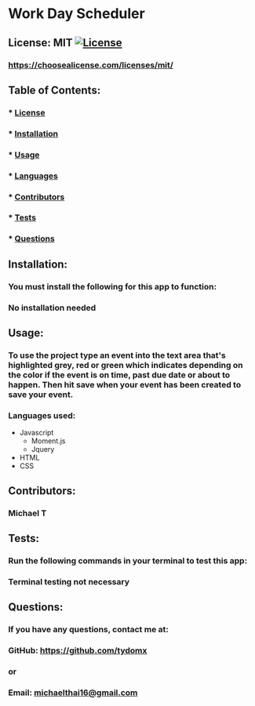# Work Day Scheduler
  ## License: MIT [![License](https://img.shields.io/badge/license-MIT-yellow)](./LICENSE)
  ### https://choosealicense.com/licenses/mit/

  ## Table of Contents: 
  ### * [License](#license)
  ### * [Installation](#installation)
  ### * [Usage](#usage)
  ### * [Languages](#language)
  ### * [Contributors](#contributors)
  ### * [Tests](#tests)
  ### * [Questions](#questions)

  ## Installation:
  ### You must install the following for this app to function:
  ### No installation needed

  ## Usage: 
  ### To use the project type an event into the text area that's highlighted grey, red or green which indicates depending on the color if the event is on time, past due date or about to happen. Then hit save when your event has been created to save your event.
  
  ### Languages used:
  - Javascript
      - Moment.js
      - Jquery
  - HTML
  - CSS

  ## Contributors:
  ### Michael T

  ## Tests: 
  ### Run the following commands in your terminal to test this app:
  ### Terminal testing not necessary

  ## Questions: 
  ### If you have any questions, contact me at:
  ### GitHub: https://github.com/tydomx
  ### or
  ### Email: michaelthai16@gmail.com
